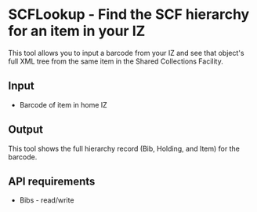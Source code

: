 # SCFLookup - Find the SCF hierarchy for an item in your IZ

This tool allows you to input a barcode from your IZ and see that object's full
XML tree from the same item in the Shared Collections Facility.

## Input
* Barcode of item in home IZ

## Output
This tool shows the full hierarchy record (Bib, Holding, and Item) for the barcode.
## API requirements
* Bibs - read/write
